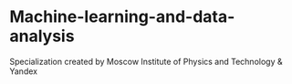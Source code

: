 # Machine-learning-and-data-analysis
Specialization created by Moscow Institute of Physics and Technology &amp; Yandex

